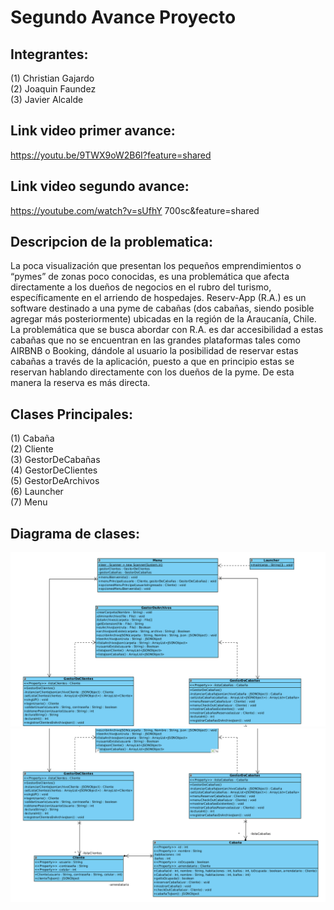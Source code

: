 # Segundo Avance Proyecto
## Integrantes: 
(1) Christian Gajardo  
(2) Joaquin Faundez  
(3) Javier Alcalde  

## Link video primer avance:
https://youtu.be/9TWX9oW2B6I?feature=shared

## Link video segundo avance:
https://youtube.com/watch?v=sUfhY
700sc&feature=shared

## Descripcion de la problematica: 

La poca visualización que presentan los pequeños emprendimientos o “pymes” de zonas poco conocidas, es una problemática 
que afecta directamente a los dueños de negocios en el rubro del turismo, específicamente en el arriendo de hospedajes.
Reserv-App (R.A.) es un software destinado a una pyme de cabañas (dos cabañas, siendo posible agregar más posteriormente) 
ubicadas en la región de la Araucanía, Chile. La problemática que se busca abordar con R.A. es dar accesibilidad a estas 
cabañas que no se encuentran en las grandes plataformas tales como AIRBNB o Booking, dándole al usuario  la posibilidad 
de reservar estas cabañas a través de la aplicación, puesto a que en principio estas se reservan hablando directamente 
con los dueños de la pyme. De esta manera la reserva es más directa.

## Clases Principales:  
(1) Cabaña  
(2) Cliente  
(3) GestorDeCabañas  
(4) GestorDeClientes  
(5) GestorDeArchivos  
(6) Launcher  
(7) Menu  

## Diagrama de clases: 
![Captura desde 2023-10-26 08-56-41.png](Captura%20desde%202023-10-26%2008-56-41.png)
![Captura desde 2023-10-26 08-56-47.png](Captura%20desde%202023-10-26%2008-56-47.png)
